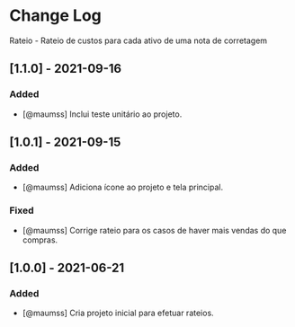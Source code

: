 # Change Log
Rateio - Rateio de custos para cada ativo de uma nota de corretagem

## [1.1.0] - 2021-09-16
### Added
- [@maumss] Inclui teste unitário ao projeto.

## [1.0.1] - 2021-09-15
### Added
- [@maumss] Adiciona ícone ao projeto e tela principal.

### Fixed
- [@maumss] Corrige rateio para os casos de haver mais vendas do que compras.

## [1.0.0] - 2021-06-21
### Added
- [@maumss] Cria projeto inicial para efetuar rateios.